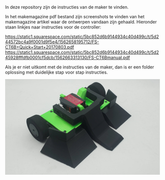 In deze repository zijn de instructies van de maker te vinden.

In het makemagazine pdf bestand zijn screenshots te vinden van het makemagazine artikel waar de ontwerpen vandaan zijn gehaald.
Hieronder staan linkjes naar instructies voor de controller:

https://static1.squarespace.com/static/5bc852d6b9144934c40d499c/t/5d244572bc4a9f0001d9f5e4/1562658195712/FS-CT6B+Quick+Start+20170803.pdf
https://static1.squarespace.com/static/5bc852d6b9144934c40d499c/t/5d245928fffdfb0001cf5dcb/1562663313130/FS-CT6Bmanual.pdf

Als je er niet uitkomt met de instructies van de maker, dan is er een folder oplossing met duidelijke stap voor stap instructies.

![Attack Robot](https://github.com/RinusCollignon/Attack-Robot/blob/5a8e08d84d7ba9b31da694f822f2abf38f6ac940/Main%20Article%20Photo.jpg)
